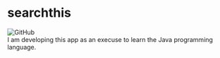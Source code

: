 # searchthis
![GitHub](https://img.shields.io/github/license/cyberphor/searchthis?color=Green)  
I am developing this app as an execuse to learn the Java programming language. 